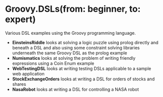 Groovy.DSLs(from: beginner, to: expert)
=======================================

Various DSL examples using the Groovy programming language.

* __EinsteinsRiddle__ looks at solving a logic puzzle using prolog directly and beneath a DSL and also using some constraint solving libraries underneath the same Groovy DSL as the prolog example
* __Numismatics__ looks at solving the problem of writing friendly expressions using a Coin Enum example
* __WebTestingDSL__ looks at writing testing DSLs applicable to a sample web application
* __StockExchangeOrders__ looks at writing a DSL for orders of stocks and shares
* __NasaRobot__ looks at writing a DSL for controlling a NASA robot
